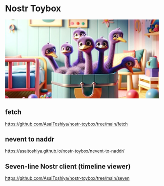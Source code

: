 # Nostr Toybox

![](featured.jpg)

## fetch

https://github.com/AsaiToshiya/nostr-toybox/tree/main/fetch

## nevent to naddr

https://asaitoshiya.github.io/nostr-toybox/nevent-to-naddr/

## Seven-line Nostr client (timeline viewer)

https://github.com/AsaiToshiya/nostr-toybox/tree/main/seven

